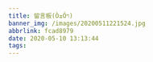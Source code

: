 ```yaml
---
title: 留言板(ÒܫÓױ)
banner_img: /images/20200511221524.jpg
abbrlink: fcad8979
date: 2020-05-10 13:13:44
tags:
---
```

